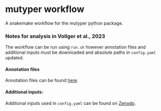 # mutyper workflow

A snakemake workflow for the mutyper python package.

### Notes for analysis in Vollger et al., 2023

The workflow can be run using `run.sh` however annotation files and additional inputs must be downloaded and absolute paths in `config.yaml` updated.

#### Annotation files
Annotation files can be found [here](https://github.com/mrvollger/sd-divergence/tree/master/config/annotations).

#### Additional inputs:
Additional inputs used in `config.yaml` can be found on [Zenodo](https://doi.org/10.5281/zenodo.6792653).


